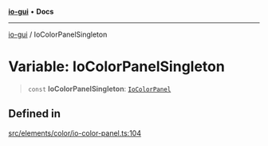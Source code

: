 [**io-gui**](../README.md) • **Docs**

***

[io-gui](../README.md) / IoColorPanelSingleton

# Variable: IoColorPanelSingleton

> `const` **IoColorPanelSingleton**: [`IoColorPanel`](../classes/IoColorPanel.md)

## Defined in

[src/elements/color/io-color-panel.ts:104](https://github.com/io-gui/io/blob/main/src/elements/color/io-color-panel.ts#L104)
